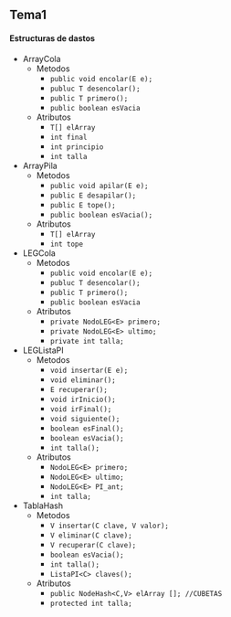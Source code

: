 ## Tema1 

####  Estructuras de dastos 

- ArrayCola
  - Metodos
    - `public void encolar(E e);`
    - `publuc T desencolar();`
    - `public T primero();`
    - `public boolean esVacia`
  - Atributos
    - `T[] elArray`
    - `int final`
    - `int principio`
    - `int talla`
- ArrayPila
  - Metodos
    - `public void apilar(E e);`
    - `public E desapilar();`
    - `public E tope();`
    - `public boolean esVacia();`
  - Atributos
    - `T[] elArray`
    - `int tope`
- LEGCola
  - Metodos
    - `public void encolar(E e);`
    - `publuc T desencolar();`
    - `public T primero();`
    - `public boolean esVacia`
  - Atributos
    - `private NodoLEG<E> primero;`
    - `private NodoLEG<E> ultimo;`
    - `private int talla;`
- LEGListaPI
  - Metodos 
    - `void insertar(E e);`
    - `void eliminar();`
    - `E recuperar();`
    - `void irInicio();`
    - `void irFinal();`
    - `void siguiente();`
    - `boolean esFinal();`
    - `boolean esVacia();`
    - `int talla();`
  - Atributos
    - `NodoLEG<E> primero;`
    - `NodoLEG<E> ultimo;`
    - `NodoLEG<E> PI_ant;`
    - `int talla;`
- TablaHash
  - Metodos 
    - `V insertar(C clave, V valor);`
    - `V eliminar(C clave);`
    - `V recuperar(C clave);`
    - `boolean esVacia();`
    - `int talla();`
    - `ListaPI<C> claves();`  
  - Atributos
    - `public NodeHash<C,V> elArray []; //CUBETAS`
    - `protected int talla;`
